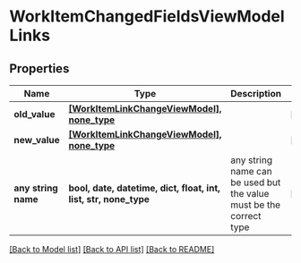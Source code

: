 # WorkItemChangedFieldsViewModelLinks


## Properties
Name | Type | Description | Notes
------------ | ------------- | ------------- | -------------
**old_value** | [**[WorkItemLinkChangeViewModel], none_type**](WorkItemLinkChangeViewModel.md) |  | [optional] 
**new_value** | [**[WorkItemLinkChangeViewModel], none_type**](WorkItemLinkChangeViewModel.md) |  | [optional] 
**any string name** | **bool, date, datetime, dict, float, int, list, str, none_type** | any string name can be used but the value must be the correct type | [optional]

[[Back to Model list]](../README.md#documentation-for-models) [[Back to API list]](../README.md#documentation-for-api-endpoints) [[Back to README]](../README.md)


